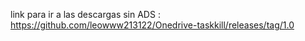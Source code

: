 link para ir a las descargas sin ADS : https://github.com/leowww213122/Onedrive-taskkill/releases/tag/1.0
